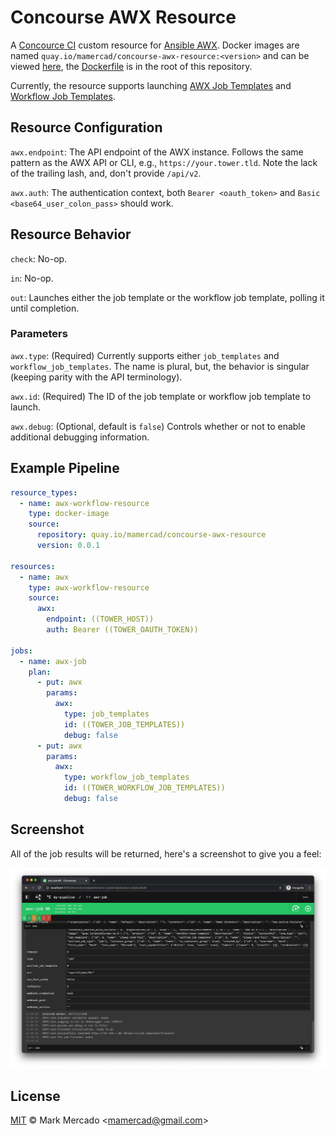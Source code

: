 # Concourse AWX Resource

A [Concource CI](https://concourse-ci.org/) custom resource for [Ansible AWX](https://github.com/ansible/awx).
Docker images are named `quay.io/mamercad/concourse-awx-resource:<version>` and can be viewed [here](https://quay.io/repository/mamercad/concourse-awx-resource), the [Dockerfile](Dockerfile) is in the root of this repository.

Currently, the resource supports launching [AWX Job Templates](https://docs.ansible.com/ansible-tower/latest/html/userguide/job_templates.html) and [Workflow Job Templates](https://docs.ansible.com/ansible-tower/latest/html/userguide/workflow_templates.html).

## Resource Configuration

`awx.endpoint`: The API endpoint of the AWX instance. Follows the same pattern as the AWX API or CLI, e.g., `https://your.tower.tld`. Note the lack of the trailing lash, and, don't provide `/api/v2`.

`awx.auth`: The authentication context, both `Bearer <oauth_token>` and `Basic <base64_user_colon_pass>` should work.

## Resource Behavior

`check`: No-op.

`in`: No-op.

`out`: Launches either the job template or the workflow job template, polling it until completion.

### Parameters

`awx.type`: (Required) Currently supports either `job_templates` and `workflow_job_templates`. The name is plural, but, the behavior is singular (keeping parity with the API terminology).

`awx.id`: (Required) The ID of the job template or workflow job template to launch.

`awx.debug`: (Optional, default is `false`) Controls whether or not to enable additional debugging information.

## Example Pipeline

```yaml
resource_types:
  - name: awx-workflow-resource
    type: docker-image
    source:
      repository: quay.io/mamercad/concourse-awx-resource
      version: 0.0.1

resources:
  - name: awx
    type: awx-workflow-resource
    source:
      awx:
        endpoint: ((TOWER_HOST))
        auth: Bearer ((TOWER_OAUTH_TOKEN))

jobs:
  - name: awx-job
    plan:
      - put: awx
        params:
          awx:
            type: job_templates
            id: ((TOWER_JOB_TEMPLATES))
            debug: false
      - put: awx
        params:
          awx:
            type: workflow_job_templates
            id: ((TOWER_WORKFLOW_JOB_TEMPLATES))
            debug: false
```

## Screenshot

All of the job results will be returned, here's a screenshot to give you a feel:

![Screenshot of Concourse AWX Resource](screenshot.png)
## License

[MIT](LICENSE) © Mark Mercado <<mamercad@gmail.com>>
